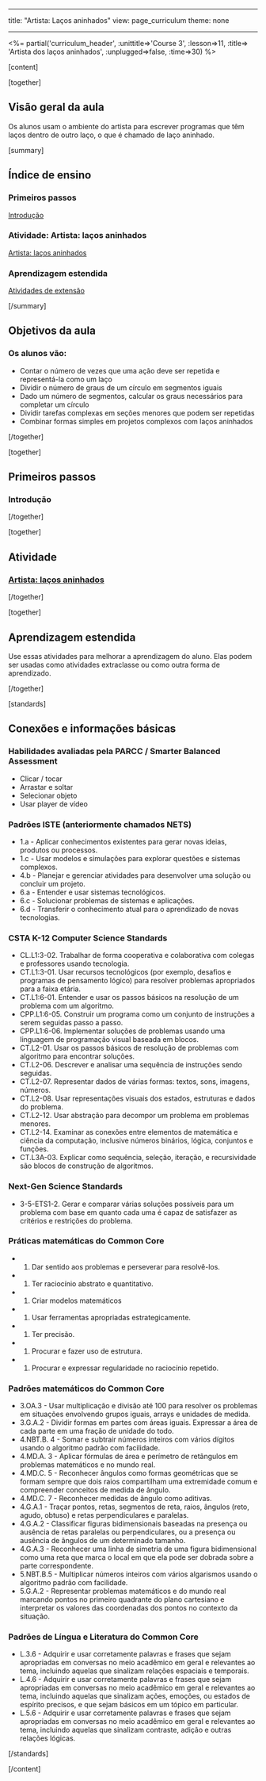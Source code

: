 * * *

title: "Artista: Laços aninhados" view: page_curriculum theme: none

* * *

<!--
live preview (once saved to dropbox) is at http://staging.letron.vip/curriculum/k-1.  don't share this URL!
-->

<%= partial('curriculum_header', :unittitle=>'Course 3', :lesson=>11, :title=> 'Artista dos laços aninhados', :unplugged=>false, :time=>30) %>

[content]

[together]

## Visão geral da aula

Os alunos usam o ambiente do artista para escrever programas que têm laços dentro de outro laço, o que é chamado de laço aninhado.

[summary]

## Índice de ensino

### **Primeiros passos**

[Introdução](#GetStarted)   


### **Atividade: Artista: laços aninhados**

[Artista: laços aninhados](#Activity)

### **Aprendizagem estendida**

[Atividades de extensão](#Extended)

[/summary]

## Objetivos da aula

### Os alunos vão:

  * Contar o número de vezes que uma ação deve ser repetida e representá-la como um laço
  * Dividir o número de graus de um círculo em segmentos iguais
  * Dado um número de segmentos, calcular os graus necessários para completar um círculo
  * Dividir tarefas complexas em seções menores que podem ser repetidas
  * Combinar formas simples em projetos complexos com laços aninhados

[/together]

[together]

## Primeiros passos

### <a name="GetStarted"></a> Introdução

[/together]

[together]

## Atividade

### <a name="Activity"></a> [Artista: laços aninhados](http://learn.letron.vip/s/course3/stage/11/puzzle/1)

[/together]

<!--(this is left in here as an example of how to include an image in Markdown)
![](binaryphoto.png) -->

[together]

## Aprendizagem estendida

<a name="Extended"></a>Use essas atividades para melhorar a aprendizagem do aluno. Elas podem ser usadas como atividades extraclasse ou como outra forma de aprendizado.

[/together]

[standards]

## Conexões e informações básicas

### Habilidades avaliadas pela PARCC / Smarter Balanced Assessment

  * Clicar / tocar
  * Arrastar e soltar
  * Selecionar objeto
  * Usar player de vídeo

### Padrões ISTE (anteriormente chamados NETS)

  * 1.a - Aplicar conhecimentos existentes para gerar novas ideias, produtos ou processos.
  * 1.c - Usar modelos e simulações para explorar questões e sistemas complexos.
  * 4.b - Planejar e gerenciar atividades para desenvolver uma solução ou concluir um projeto.
  * 6.a - Entender e usar sistemas tecnológicos.
  * 6.c - Solucionar problemas de sistemas e aplicações.
  * 6.d - Transferir o conhecimento atual para o aprendizado de novas tecnologias. 

### CSTA K-12 Computer Science Standards

  * CL.L1:3-02. Trabalhar de forma cooperativa e colaborativa com colegas e professores usando tecnologia.
  * CT.L1:3-01. Usar recursos tecnológicos (por exemplo, desafios e programas de pensamento lógico) para resolver problemas apropriados para a faixa etária.
  * CT.L1:6-01. Entender e usar os passos básicos na resolução de um problema com um algoritmo.
  * CPP.L1:6-05. Construir um programa como um conjunto de instruções a serem seguidas passo a passo.
  * CPP.L1:6-06. Implementar soluções de problemas usando uma linguagem de programação visual baseada em blocos.
  * CT.L2-01. Usar os passos básicos de resolução de problemas com algoritmo para encontrar soluções.
  * CT.L2-06. Descrever e analisar uma sequência de instruções sendo seguidas.
  * CT.L2-07. Representar dados de várias formas: textos, sons, imagens, números.
  * CT.L2-08. Usar representações visuais dos estados, estruturas e dados do problema.
  * CT.L2-12. Usar abstração para decompor um problema em problemas menores. 
  * CT.L2-14. Examinar as conexões entre elementos de matemática e ciência da computação, inclusive números binários, lógica, conjuntos e funções. 
  * CT.L3A-03. Explicar como sequência, seleção, iteração, e recursividade são blocos de construção de algoritmos.

### Next-Gen Science Standards

  * 3-5-ETS1-2. Gerar e comparar várias soluções possíveis para um problema com base em quanto cada uma é capaz de satisfazer as critérios e restrições do problema.

### Práticas matemáticas do Common Core

  *   1. Dar sentido aos problemas e perseverar para resolvê-los.
  *   1. Ter raciocínio abstrato e quantitativo.
  *   1. Criar modelos matemáticos
  *   1. Usar ferramentas apropriadas estrategicamente.
  *   1. Ter precisão.
  *   1. Procurar e fazer uso de estrutura.
  *   1. Procurar e expressar regularidade no raciocínio repetido.

### Padrões matemáticos do Common Core

  * 3.OA.3 - Usar multiplicação e divisão até 100 para resolver os problemas em situações envolvendo grupos iguais, arrays e unidades de medida.
  * 3.G.A.2 - Dividir formas em partes com áreas iguais. Expressar a área de cada parte em uma fração de unidade do todo.
  * 4.NBT.B. 4 - Somar e subtrair números inteiros com vários dígitos usando o algoritmo padrão com facilidade.
  * 4.MD.A. 3 - Aplicar fórmulas de área e perímetro de retângulos em problemas matemáticos e no mundo real.
  * 4.MD.C. 5 - Reconhecer ângulos como formas geométricas que se formam sempre que dois raios compartilham uma extremidade comum e compreender conceitos de medida de ângulo.
  * 4.MD.C. 7 - Reconhecer medidas de ângulo como aditivas.
  * 4.G.A.1 - Traçar pontos, retas, segmentos de reta, raios, ângulos (reto, agudo, obtuso) e retas perpendiculares e paralelas.
  * 4.G.A.2 - Classificar figuras bidimensionais baseadas na presença ou ausência de retas paralelas ou perpendiculares, ou a presença ou ausência de ângulos de um determinado tamanho.
  * 4.G.A.3 - Reconhecer uma linha de simetria de uma figura bidimensional como uma reta que marca o local em que ela pode ser dobrada sobre a parte correspondente.
  * 5.NBT.B.5 - Multiplicar números inteiros com vários algarismos usando o algoritmo padrão com facilidade.
  * 5.G.A.2 - Representar problemas matemáticos e do mundo real marcando pontos no primeiro quadrante do plano cartesiano e interpretar os valores das coordenadas dos pontos no contexto da situação.

### Padrões de Língua e Literatura do Common Core

  * L.3.6 - Adquirir e usar corretamente palavras e frases que sejam apropriadas em conversas no meio acadêmico em geral e relevantes ao tema, incluindo aquelas que sinalizam relações espaciais e temporais.
  * L.4.6 - Adquirir e usar corretamente palavras e frases que sejam apropriadas em conversas no meio acadêmico em geral e relevantes ao tema, incluindo aquelas que sinalizam ações, emoções, ou estados de espírito precisos, e que sejam básicos em um tópico em particular.
  * L.5.6 - Adquirir e usar corretamente palavras e frases que sejam apropriadas em conversas no meio acadêmico em geral e relevantes ao tema, incluindo aquelas que sinalizam contraste, adição e outras relações lógicas.

[/standards]

[/content]

<link rel="stylesheet" type="text/css" href="../docs/morestyle.css" />